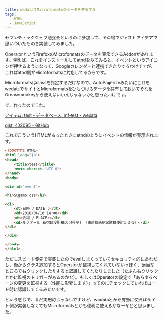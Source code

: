 ```yaml
---
title: wedataでMicroformatsのデータを共有する
tags: 
  - HTML
  - JavaScript
---
```


セマンティックウェブ勉強会というのに参加して、その場でジャストアイデアで思いついたものを実装してみました。

[Operator](https://addons.mozilla.org/en-US/firefox/addon/operator/)というFirefoxのMicroformatsのデータを表示できるAddonがあります。例えば、これをインストールして[atnd](http://atnd.org/events/3996)をみてみると、イベントというアイコンが押せるようになって、Googleカレンダーと連携できたりするわけですが、こればatnd側がMicroformatsに対応してるからです。

Microformatsはclassを指定するだけなので、AutoPagerizeみたいにこれをwedataでサイトとMicroformatsをひもづけるデータを共有しておいてそれをGreasemonkeyから使えばいいんじゃないかと思ったわけです。

で、作ったのでこれ。

[アイテム: test - データベース: mf-test - wedata](http://wedata.net/items/32783)

[gist: 402095 - GitHub](https://gist.github.com/402095)

これでこういうHTMLがあったときにatndのようにイベントの情報が表示されます。

```html
<!DOCTYPE HTML>
<html lang="ja">
<head>
    <title>test</title>
    <meta charset="UTF-8">
</head>
<body>

<div id="event">

<h1>Sugamo.css</h1>

<dl>
    <dt>日時 / DATE :</dt>
    <dd>2010/04/10 14:00</dd>
    <dt>会場 / PLACE:</dt>
    <dd>ルノアール 新宿区役所横店(4号室) （東京都新宿区歌舞伎町1-3-5）</dd>
</dl>

</div>

</body>
</html>
```

ただしスピード優先で実装したのでevalしまくっていてセキュリティ的にあれだし、後からクラス追加するとOperatorが監視してくれていないっぽく、適当なところで右クリックしたりすると認識してくれたりしました（たぶん右クリックとかに監視のトリガーがあるのかな）。もしくはOperatorの設定で「あらゆるページの変更を監視する（性能に影響します）」ってのにチェックしていればロード時に認識してくるみたいです。

という感じで、まだ実用的じゃないですけど、wedataとかを有効に使えばサイト側が実装しなくてもMicroformatsとかも便利に使えるかなーなどと思いました。
